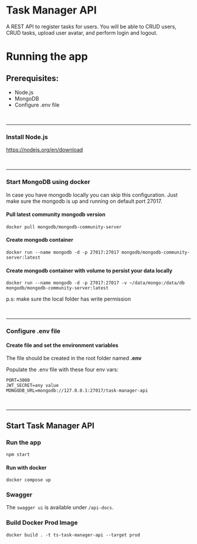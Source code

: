 # Task Manager API

A REST API to register tasks for users. You will be able to CRUD users, CRUD tasks, upload user avatar, and perform login and logout.

# Running the app

## Prerequisites:

- Node.js
- MongoDB
- Configure .env file

<br />

---

### Install Node.js

https://nodejs.org/en/download

<br />

---

### Start MongoDB using docker

In case you have mongodb locally you can skip this configuration.
Just make sure the mongodb is up and running on default port 27017.

#### Pull latest community mongodb version

`docker pull mongodb/mongodb-community-server`

#### Create mongodb container

`docker run --name mongodb -d -p 27017:27017 mongodb/mongodb-community-server:latest`

#### Create mongodb container with volume to persist your data locally

`docker run --name mongodb -d -p 27017:27017 -v ~/data/mongo:/data/db mongodb/mongodb-community-server:latest`

p.s: make sure the local folder has write permission

<br/>

---

### Configure .env file

#### Create file and set the environment variables

The file should be created in the root folder named **.env**

Populate the .env file with these four env vars:

```
PORT=3000
JWT_SECRET=any value
MONGODB_URL=mongodb://127.0.0.1:27017/task-manager-api
```

<br/>

---

## Start Task Manager API

### Run the app

`npm start`

#### Run with docker

`docker compose up`

### Swagger

The `swagger ui` is available under `/api-docs`.

### Build Docker Prod Image

`docker build . -t ts-task-manager-api --target prod`
